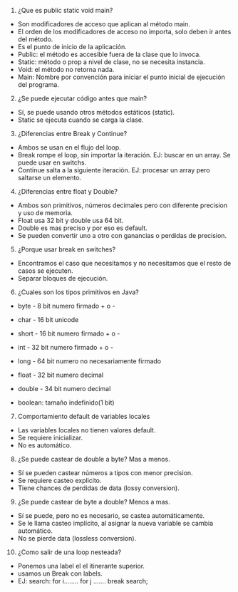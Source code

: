 1. ¿Que es public static void main?

- Son modificadores de acceso que aplican al método main.
- El orden de los modificadores de acceso no importa, solo deben ir antes del método.
- Es el punto de inicio de la aplicación.
- Public: el método es accesible fuera de la clase que lo invoca.
- Static: método o prop a nivel de clase, no se necesita instancia.
- Void: el método no retorna nada.
- Main: Nombre por convención para iniciar el punto inicial de ejecución del programa.

2. ¿Se puede ejecutar código antes que main?

- Sí, se puede usando otros métodos estáticos (static).
- Static se ejecuta cuando se carga la clase.

3. ¿Diferencias entre Break y Continue? 

- Ambos se usan en el flujo del loop.
- Break rompe el loop, sin importar la iteración. EJ: buscar en un array. Se puede usar en switchs.
- Continue salta a la siguiente iteración. EJ: procesar un array pero saltarse un elemento.

4. ¿Diferencias entre float y Double?

- Ambos son primitivos, números decimales pero con diferente precision y uso de memoria.
- Float usa 32 bit y double usa 64 bit.
- Double es mas preciso y por eso es default.
- Se pueden convertir uno a otro con ganancias o perdidas de precision.

5. ¿Porque usar break en switches?

- Encontramos el caso que necesitamos y no necesitamos que el resto de casos se ejecuten.
- Separar bloques de ejecución.

6. ¿Cuales son los tipos primitivos en Java?

- byte - 8 bit numero firmado + o -
- char - 16 bit unicode
- short - 16 bit numero firmado + o -
- int - 32 bit numero firmado + o -
- long - 64 bit numero no necesariamente firmado

- float - 32 bit numero decimal
- double - 34 bit numero decimal

- boolean: tamaño indefinido(1 bit)


7. Comportamiento default de variables locales

- Las variables locales no tienen valores default.
- Se requiere inicializar.
- No es automático.

8. ¿Se puede castear de double a byte? Mas a menos.

- Sí se pueden castear números a tipos con menor precision.
- Se requiere casteo explicito.
- Tiene chances de perdidas de data (lossy conversion). 

9. ¿Se puede castear de byte a double? Menos a mas.

- Sí se puede, pero no es necesario, se castea automáticamente.
- Se le llama casteo implícito, al asignar la nueva variable se cambia automático.
- No se pierde data (lossless conversion).

10. ¿Como salir de una loop nesteada?

- Ponemos una label el el itinerante superior.
- usamos un Break con labels.
- EJ:
search:
  for i........
    for j .......
      break search;